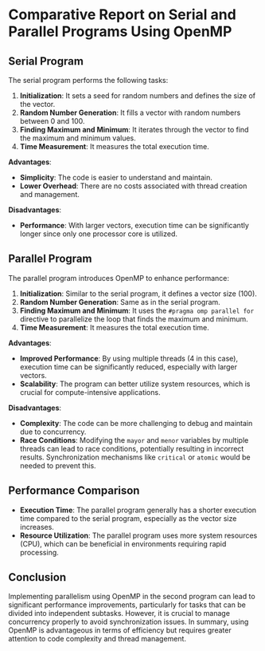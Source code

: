 # Comparative Report on Serial and Parallel Programs Using OpenMP

## Serial Program

The serial program performs the following tasks:

1. **Initialization**: It sets a seed for random numbers and defines the size of the vector.
2. **Random Number Generation**: It fills a vector with random numbers between 0 and 100.
3. **Finding Maximum and Minimum**: It iterates through the vector to find the maximum and minimum values.
4. **Time Measurement**: It measures the total execution time.

**Advantages**:
- **Simplicity**: The code is easier to understand and maintain.
- **Lower Overhead**: There are no costs associated with thread creation and management.

**Disadvantages**:
- **Performance**: With larger vectors, execution time can be significantly longer since only one processor core is utilized.

## Parallel Program

The parallel program introduces OpenMP to enhance performance:

1. **Initialization**: Similar to the serial program,  it defines a  vector size (100).
2. **Random Number Generation**: Same as in the serial program.
3. **Finding Maximum and Minimum**: It uses the `#pragma omp parallel for` directive to parallelize the loop that finds the maximum and minimum.
4. **Time Measurement**: It measures the total execution time.

**Advantages**:
- **Improved Performance**: By using multiple threads (4 in this case), execution time can be significantly reduced, especially with larger vectors.
- **Scalability**: The program can better utilize system resources, which is crucial for compute-intensive applications.

**Disadvantages**:
- **Complexity**: The code can be more challenging to debug and maintain due to concurrency.
- **Race Conditions**: Modifying the `mayor` and `menor` variables by multiple threads can lead to race conditions, potentially resulting in incorrect results. Synchronization mechanisms like `critical` or `atomic` would be needed to prevent this.

## Performance Comparison

- **Execution Time**: The parallel program generally has a shorter execution time compared to the serial program, especially as the vector size increases.
- **Resource Utilization**: The parallel program uses more system resources (CPU), which can be beneficial in environments requiring rapid processing.

## Conclusion

Implementing parallelism using OpenMP in the second program can lead to significant performance improvements, particularly for tasks that can be divided into independent subtasks. However, it is crucial to manage concurrency properly to avoid synchronization issues. In summary, using OpenMP is advantageous in terms of efficiency but requires greater attention to code complexity and thread management.
